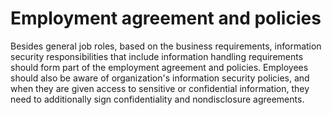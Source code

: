 # Employment agreement and policies

Besides general job roles, based on the business requirements, information security responsibilities that include information handling requirements should form part of the employment agreement and policies. Employees should also be aware of organization's information security policies, and when they are given access to sensitive or confidential information, they need to additionally sign confidentiality and nondisclosure agreements.
